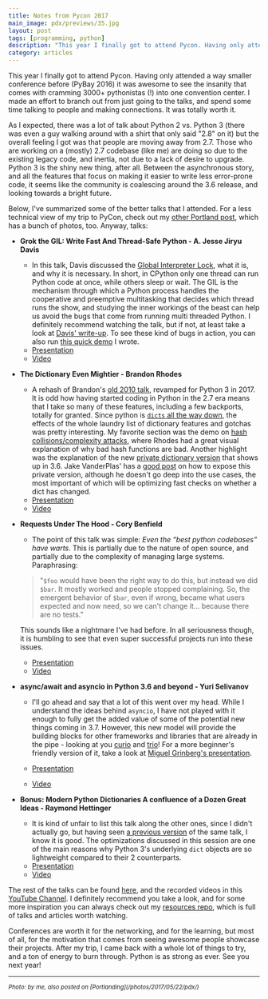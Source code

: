 ```yaml
---
title: Notes from Pycon 2017
main_image: pdx/previews/35.jpg
layout: post
tags: [programming, python]
description: "This year I finally got to attend Pycon. Having only attended a way smaller conference before (PyBay 2016) it was awesome to see the insanity that comes with cramming 3000+ pythonistas (!) into one convention center. It was totally worth it. For a less technical view of my trip to PyCon, check out my <a href=\"/photos/2017/05/22/pdx/\">other Portland post</a>, which has a bunch of photos, too. Otherwise:"
category: articles
---
```

This year I finally got to attend Pycon. Having only attended a way smaller conference before (PyBay 2016) it was awesome to see the insanity that comes with cramming 3000+ pythonistas (!) into one convention center. I made an effort to branch out from just going to the talks, and spend some time talking to people and making connections. It was totally worth it.

As I expected, there was a lot of talk about Python 2 vs. Python 3 (there was even a guy walking around with a shirt that only said "2.8" on it) but the overall feeling I got was that people are moving away from 2.7. Those who are working on a (mostly) 2.7 codebase (like me) are doing so due to the existing legacy code, and inertia, not due to a lack of desire to upgrade. Python 3 is the shiny new thing, after all. Between the asynchronous story, and all the features that focus on making it easier to write less error-prone code, it seems like the community is coalescing around the 3.6 release, and looking towards a bright future.

Below, I've summarized some of the better talks that I attended. For a less technical view of my trip to PyCon, check out my [other Portland post](/photos/2017/05/22/pdx/), which has a bunch of photos, too. Anyway, talks:

* **Grok the GIL: Write Fast And Thread-Safe Python - A. Jesse Jiryu Davis**
    * In this talk, Davis discussed the [Global Interpreter Lock](https://github.com/python/cpython/blob/e62a694fee53ba7fc16d6afbaa53b373c878f300/Python/ceval.c#L238), what it is, and why it is necessary. In short, in CPython only one thread can run Python code at once, while others sleep or wait. The GIL is the mechanism through which a Python process handles the cooperative and preemptive multitasking that decides which thread runs the show, and studying the inner workings of the beast can help us avoid the bugs that come from running multi threaded Python. I definitely recommend watching the talk, but if not, at least take a look at [Davis' write-up](https://emptysqua.re/blog/grok-the-gil-fast-thread-safe-python/). To see these kind of bugs in action, you can also run [this quick demo](https://gist.github.com/avyfain/4d3ffaf476cfb2341dec080047d54d62) I wrote.
    * [Presentation](https://us.pycon.org/2017/schedule/presentation/320/)
    * [Video](https://www.youtube.com/watch?v=7SSYhuk5hmc)

* **The Dictionary Even Mightier - Brandon Rhodes**
    * A rehash of Brandon's [old 2010 talk](https://www.youtube.com/watch?v=rWdF7oW6z18), revamped for Python 3 in 2017. It is odd how having started coding in Python in the 2.7 era means that I take so many of these features, including a few backports, totally for granted. Since python is [`dicts` all the way down](https://www.buzzfeed.com/andrewkelleher/deep-exploration-into-python-lets-review-the-dict-module), the effects of the whole laundry list of dictionary features and gotchas was pretty interesting. My favorite section was the demo on [hash collisions/complexity attacks](https://medium.com/@robertgrosse/generating-64-bit-hash-collisions-to-dos-python-5b21404a5306), where Rhodes had a great visual explanation of why bad hash functions are bad. Another highlight was the explanation of the new [private dictionary version](https://www.python.org/dev/peps/pep-0509/) that shows up in 3.6. Jake VanderPlas' has a [good post](https://jakevdp.github.io/blog/2017/05/26/exposing-private-dict-version/) on how to expose this private version, although he doesn't go deep into the use cases, the most important of which will be optimizing fast checks on whether a dict has changed.
    * [Presentation](https://us.pycon.org/2017/schedule/presentation/520/)
    * [Video](https://www.youtube.com/watch?v=66P5FMkWoVU)

* **Requests Under The Hood - Cory Benfield**
    * The point of this talk was simple: *Even the “best python codebases” have warts*. This is partially due to the nature of open source, and partially due to the complexity of managing large systems. Paraphrasing:
    > "`$foo` would have been the right way to do this, but instead we did `$bar`. It mostly worked and people stopped complaining. So, the emergent behavior of `$bar`, even if wrong, became what users expected and now need, so we can't change it... because there are no tests.”

    This sounds like a nightmare I've had before. In all seriousness though, it is humbling to see that even super successful projects run into these issues.

    * [Presentation](https://us.pycon.org/2017/schedule/presentation/71/)
    * [Video](https://www.youtube.com/watch?v=ptbCIvve6-k)

* **async/await and asyncio in Python 3.6 and beyond - Yuri Selivanov**
    * I'll go ahead and say that a lot of this went over my head. While I understand the ideas behind `asyncio`, I have not played with it enough to fully get the added value of some of the potential new things coming in 3.7. However, this new model will provide the building blocks for other frameworks and libraries that are already in the pipe - looking at you [curio](https://github.com/dabeaz/curio) and [trio](https://github.com/python-trio/trio)! For a more beginner's friendly version of it, take a look at [Miguel Grinberg's presentation](https://www.youtube.com/watch?v=iG6fr81xHKA).

    * [Presentation](https://us.pycon.org/2017/schedule/presentation/511/)
    * [Video](https://www.youtube.com/watch?v=2ZFFv-wZ8_g)

* **Bonus: Modern Python Dictionaries A confluence of a Dozen Great Ideas - Raymond Hettinger**
    * It is kind of unfair to list this talk along the other ones, since I didn't actually go, but having seen [a previous version](https://www.youtube.com/watch?v=p33CVV29OG8) of the same talk, I know it is good. The optimizations discussed in this session are one of the main reasons why Python 3's underlying `dict` objects are so lightweight compared to their 2 counterparts.
    * [Presentation](https://us.pycon.org/2017/schedule/presentation/18/)
    * [Video](https://www.youtube.com/watch?v=npw4s1QTmPg)

The rest of the talks can be found [here](https://us.pycon.org/2017/schedule/talks/), and the recorded videos in this [YouTube Channel](https://www.youtube.com/channel/UCrJhliKNQ8g0qoE_zvL8eVg). I definitely recommend you take a look, and for some more inspiration you can always check out my [resources repo](https://github.com/avyfain/resources), which is full of talks and articles worth watching.

Conferences are worth it for the networking, and for the learning, but most of all, for the motivation that comes from seeing awesome people showcase their projects. After my trip, I came back with a whole lot of things to try, and a ton of energy to burn through. Python is as strong as ever. See you next year!

<hr>
<small><em>Photo: by me, also posted on [Portlanding](/photos/2017/05/22/pdx/)</em></small>